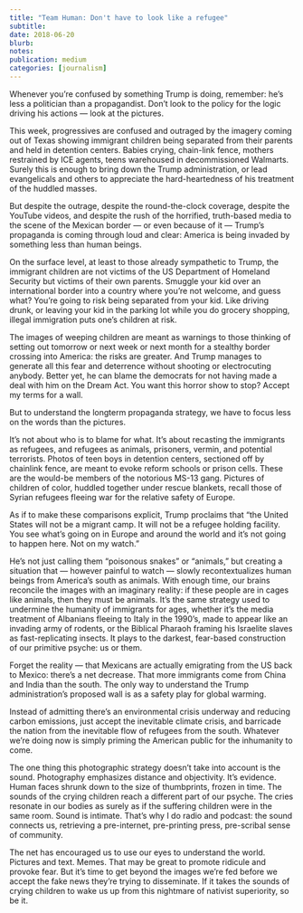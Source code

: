 ```yaml
---
title: "Team Human: Don't have to look like a refugee"
subtitle:
date: 2018-06-20
blurb:
notes:
publication: medium
categories: [journalism]
---
```


Whenever you’re confused by something Trump is doing, remember: he’s less a politician than a propagandist. Don’t look to the policy for the logic driving his actions — look at the pictures.

This week, progressives are confused and outraged by the imagery coming out of Texas showing immigrant children being separated from their parents and held in detention centers. Babies crying, chain-link fence, mothers restrained by ICE agents, teens warehoused in decommissioned Walmarts. Surely this is enough to bring down the Trump administration, or lead evangelicals and others to appreciate the hard-heartedness of his treatment of the huddled masses.

But despite the outrage, despite the round-the-clock coverage, despite the YouTube videos, and despite the rush of the horrified, truth-based media to the scene of the Mexican border — or even because of it — Trump’s propaganda is coming through loud and clear: America is being invaded by something less than human beings.

On the surface level, at least to those already sympathetic to Trump, the immigrant children are not victims of the US Department of Homeland Security but victims of their own parents. Smuggle your kid over an international border into a country where you’re not welcome, and guess what? You’re going to risk being separated from your kid. Like driving drunk, or leaving your kid in the parking lot while you do grocery shopping, illegal immigration puts one’s children at risk.

The images of weeping children are meant as warnings to those thinking of setting out tomorrow or next week or next month for a stealthy border crossing into America: the risks are greater. And Trump manages to generate all this fear and deterrence without shooting or electrocuting anybody. Better yet, he can blame the democrats for not having made a deal with him on the Dream Act. You want this horror show to stop? Accept my terms for a wall.

But to understand the longterm propaganda strategy, we have to focus less on the words than the pictures.

It’s not about who is to blame for what. It’s about recasting the immigrants as refugees, and refugees as animals, prisoners, vermin, and potential terrorists. Photos of teen boys in detention centers, sectioned off by chainlink fence, are meant to evoke reform schools or prison cells. These are the would-be members of the notorious MS-13 gang. Pictures of children of color, huddled together under rescue blankets, recall those of Syrian refugees fleeing war for the relative safety of Europe.

As if to make these comparisons explicit, Trump proclaims that “the United States will not be a migrant camp. It will not be a refugee holding facility. You see what’s going on in Europe and around the world and it’s not going to happen here. Not on my watch.”

He’s not just calling them “poisonous snakes” or “animals,” but creating a situation that — however painful to watch — slowly recontextualizes human beings from America’s south as animals. With enough time, our brains reconcile the images with an imaginary reality: if these people are in cages like animals, then they must be animals. It’s the same strategy used to undermine the humanity of immigrants for ages, whether it’s the media treatment of Albanians fleeing to Italy in the 1990’s, made to appear like an invading army of rodents, or the Biblical Pharaoh framing his Israelite slaves as fast-replicating insects. It plays to the darkest, fear-based construction of our primitive psyche: us or them.

Forget the reality — that Mexicans are actually emigrating from the US back to Mexico: there’s a net decrease. That more immigrants come from China and India than the south. The only way to understand the Trump administration’s proposed wall is as a safety play for global warming.

Instead of admitting there’s an environmental crisis underway and reducing carbon emissions, just accept the inevitable climate crisis, and barricade the nation from the inevitable flow of refugees from the south. Whatever we’re doing now is simply priming the American public for the inhumanity to come.

The one thing this photographic strategy doesn’t take into account is the sound. Photography emphasizes distance and objectivity. It’s evidence. Human faces shrunk down to the size of thumbprints, frozen in time. The sounds of the crying children reach a different part of our psyche. The cries resonate in our bodies as surely as if the suffering children were in the same room. Sound is intimate. That’s why I do radio and podcast: the sound connects us, retrieving a pre-internet, pre-printing press, pre-scribal sense of community.

The net has encouraged us to use our eyes to understand the world. Pictures and text. Memes. That may be great to promote ridicule and provoke fear. But it’s time to get beyond the images we’re fed before we accept the fake news they’re trying to disseminate. If it takes the sounds of crying children to wake us up from this nightmare of nativist superiority, so be it.
